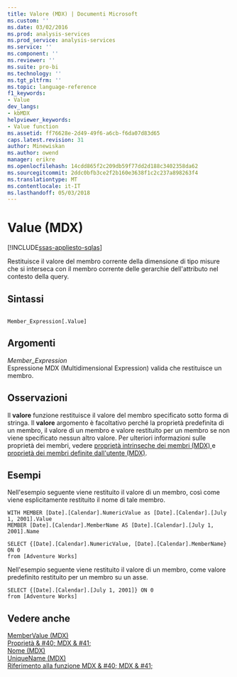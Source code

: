 ```yaml
---
title: Valore (MDX) | Documenti Microsoft
ms.custom: ''
ms.date: 03/02/2016
ms.prod: analysis-services
ms.prod_service: analysis-services
ms.service: ''
ms.component: ''
ms.reviewer: ''
ms.suite: pro-bi
ms.technology: ''
ms.tgt_pltfrm: ''
ms.topic: language-reference
f1_keywords:
- Value
dev_langs:
- kbMDX
helpviewer_keywords:
- Value function
ms.assetid: ff76628e-2d49-49f6-a6cb-f6da07d83d65
caps.latest.revision: 31
author: Minewiskan
ms.author: owend
manager: erikre
ms.openlocfilehash: 14cdd865f2c209db59f77dd2d188c3402358da62
ms.sourcegitcommit: 2ddc0bfb3ce2f2b160e3638f1c2c237a898263f4
ms.translationtype: MT
ms.contentlocale: it-IT
ms.lasthandoff: 05/03/2018
---
```

# <a name="value-mdx"></a>Value (MDX)
[!INCLUDE[ssas-appliesto-sqlas](../includes/ssas-appliesto-sqlas.md)]

  Restituisce il valore del membro corrente della dimensione di tipo misure che si interseca con il membro corrente delle gerarchie dell'attributo nel contesto della query.  
  
## <a name="syntax"></a>Sintassi  
  
```  
  
Member_Expression[.Value]   
```  
  
## <a name="arguments"></a>Argomenti  
 *Member_Expression*  
 Espressione MDX (Multidimensional Expression) valida che restituisce un membro.  
  
## <a name="remarks"></a>Osservazioni  
 Il **valore** funzione restituisce il valore del membro specificato sotto forma di stringa. Il **valore** argomento è facoltativo perché la proprietà predefinita di un membro, il valore di un membro e valore restituito per un membro se non viene specificato nessun altro valore. Per ulteriori informazioni sulle proprietà dei membri, vedere [proprietà intrinseche dei membri &#40;MDX&#41; ](../analysis-services/multidimensional-models/mdx/mdx-member-properties-intrinsic-member-properties.md) e [proprietà dei membri definite dall'utente &#40;MDX&#41;](../analysis-services/multidimensional-models/mdx/mdx-member-properties-user-defined-member-properties.md).  
  
## <a name="examples"></a>Esempi  
 Nell'esempio seguente viene restituito il valore di un membro, così come viene esplicitamente restituito il nome di tale membro.  
  
```  
WITH MEMBER [Date].[Calendar].NumericValue as [Date].[Calendar].[July 1, 2001].Value  
MEMBER [Date].[Calendar].MemberName AS [Date].[Calendar].[July 1, 2001].Name  
  
SELECT {[Date].[Calendar].NumericValue, [Date].[Calendar].MemberName} ON 0  
from [Adventure Works]  
```  
  
 Nell'esempio seguente viene restituito il valore di un membro, come valore predefinito restituito per un membro su un asse.  
  
```  
SELECT {[Date].[Calendar].[July 1, 2001]} ON 0  
from [Adventure Works]  
```  
  
## <a name="see-also"></a>Vedere anche  
 [MemberValue &#40;MDX&#41;](../mdx/membervalue-mdx.md)   
 [Proprietà & #40; MDX & #41;](../mdx/properties-mdx.md)   
 [Nome &#40;MDX&#41;](../mdx/name-mdx.md)   
 [UniqueName &#40;MDX&#41;](../mdx/uniquename-mdx.md)   
 [Riferimento alla funzione MDX & #40; MDX & #41;](../mdx/mdx-function-reference-mdx.md)  
  
  
